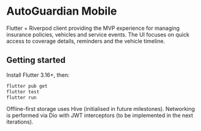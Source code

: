 # AutoGuardian Mobile

Flutter + Riverpod client providing the MVP experience for managing insurance policies, vehicles and service events. The UI focuses on quick access to coverage details, reminders and the vehicle timeline.

## Getting started

Install Flutter 3.16+, then:

```bash
flutter pub get
flutter test
flutter run
```

Offline-first storage uses Hive (initialised in future milestones). Networking is performed via Dio with JWT interceptors (to be implemented in the next iterations).
